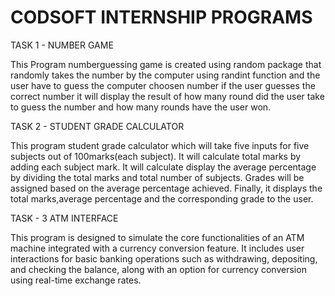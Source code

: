 # CODSOFT INTERNSHIP PROGRAMS

TASK 1 - NUMBER GAME

This Program numberguessing game is created using random package that randomly takes the number by the computer using randint function and the user have to guess the computer choosen number 
if the user guesses the correct number it will display the result of how many round did the user take to guess the number and how many rounds have the user won.

TASK 2 - STUDENT GRADE CALCULATOR

This program student grade calculator which will take five inputs for five subjects out of 100marks(each subject). It will calculate total marks by adding each subject mark. 
It will calculate display the average percentage by dividing the total marks and total number of subjects. Grades will be assigned based on the average percentage achieved.
Finally, it displays the total marks,average percentage and the corresponding grade to the user.

TASK - 3 ATM INTERFACE

This program is designed to simulate the core functionalities of an ATM machine integrated with a currency conversion feature. It includes user interactions for basic banking operations such as withdrawing, depositing, and checking the balance, along with an option for currency conversion using real-time exchange rates.


